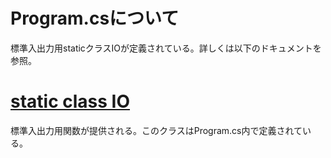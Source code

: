# Program.csについて
標準入出力用staticクラスIOが定義されている。詳しくは以下のドキュメントを参照。
# [static class IO](./IO.md)
標準入出力用関数が提供される。このクラスはProgram.cs内で定義されている。
